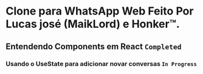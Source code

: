 # Clone para WhatsApp Web Feito Por Lucas josé (MaikLord) e Honker™.


## Entendendo Components em React `Completed`

### Usando o UseState para adicionar novar conversas `In Progress`

